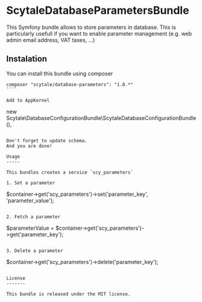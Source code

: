 ScytaleDatabaseParametersBundle
===============================

This Symfony bundle allows to store parameters in database. This is particularly usefull if you want to enable parameter management (e.g. web admin email address, VAT taxes, ...)

Instalation
-----------

You can install this bundle using composer

`````
composer "scytale/database-parameters": "1.0.*"
````

Add to AppKernel

``````
new Scytale\DatabaseConfigurationBundle\ScytaleDatabaseConfigurationBundle(),
``````

Don't forget to update schema.
And you are done!

Usage
-----

This bundles creates a service `scy_parameters`

1. Set a parameter

  ``````
  $container->get('scy_parameters')->set('parameter_key', 'parameter_value');
  ``````
  
2. Fetch a parameter
  
  ``````
  $parameterValue = $container->get('scy_parameters')->get('parameter_key');
  ``````

3. Delete a parameter

  ``````
  $container->get('scy_parameters')->delete('parameter_key');
  ``````

License
-------

This bundle is released under the MIT license.





